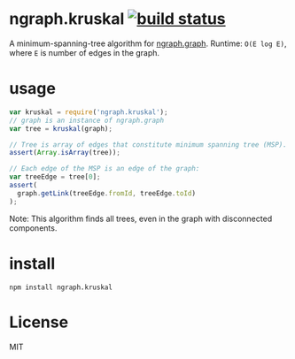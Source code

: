 # ngraph.kruskal [![build status](https://github.com/anvaka/ngraph.kruskal/actions/workflows/tests.yaml/badge.svg)](https://github.com/anvaka/ngraph.kruskal/actions/workflows/tests.yaml)

A minimum-spanning-tree algorithm for [ngraph.graph](https://github.com/anvaka/ngraph.graph).
Runtime: `O(E log E)`, where `E` is number of edges in the graph.

# usage

``` js
var kruskal = require('ngraph.kruskal');
// graph is an instance of ngraph.graph
var tree = kruskal(graph);

// Tree is array of edges that constitute minimum spanning tree (MSP).
assert(Array.isArray(tree));

// Each edge of the MSP is an edge of the graph:
var treeEdge = tree[0];
assert(
  graph.getLink(treeEdge.fromId, treeEdge.toId)
);
```

Note: This algorithm finds all trees, even in the graph with disconnected
components.

# install

```
npm install ngraph.kruskal
```

# License

MIT
